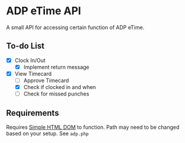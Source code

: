 # ADP eTime API

A small API for accessing certain function of ADP eTime.

## To-do List

- [x] Clock In/Out
	- [x] Implement return message
- [x] View Timecard
	- [ ] Approve Timecard
	- [x] Check if clocked in and when
	- [ ] Check for missed punches

## Requirements

Requires [Simple HTML DOM](http://simplehtmldom.sourceforge.net/) to function.
Path may need to be changed based on your setup. See `adp.php`
